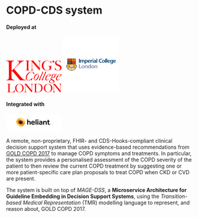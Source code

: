 # COPD-CDS system

#### Deployed at

<img src="Kings_College_London-logo.png" width="150">


<img src="Imperial-College-London-logo.jpeg" width="150">

#### Integrated with

<img src="heliant_logo.jpeg" width="150">

A remote, non-proprietary, FHIR- and CDS-Hooks-compliant clinical decision support system that uses evidence-based recommendations from [GOLD COPD 2017](https://goldcopd.org/wp-content/uploads/2017/02/wms-GOLD-2017-FINAL.pdf) to manage COPD symptoms and treatments. In particular, the system provides a personalised assessment of the COPD severity of the patient to then review the current COPD treatment by suggesting one or more patient-specific care plan proposals to treat COPD when CKD or CVD are present.

The system is built on top of *MAGE-DSS*, a **Microservice Architecture for Guideline Embedding in Decision Support Systems**, using the *Transition-based Medical Representation* (TMR) modelling language to represent, and reason about, GOLD COPD 2017.


